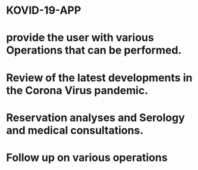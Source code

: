 # KOVID-19-APP
# provide the user with various Operations that can be performed.
# Review of the latest developments in the Corona Virus pandemic.
# Reservation analyses and Serology and medical consultations.
# Follow up on various operations
